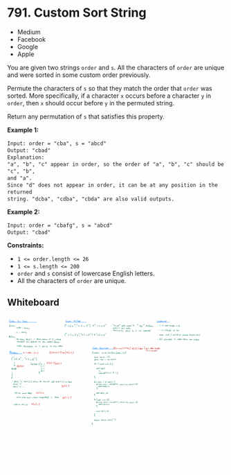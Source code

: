 # 791. Custom Sort String
- Medium
- Facebook
- Google
- Apple

You are given two strings `order` and `s`. All the characters of `order` are
unique and were sorted in some custom order previously.

Permute the characters of `s` so that they match the order that `order` was
sorted. More specifically, if a character `x` occurs before a character `y` in
`order`, then `x` should occur before `y` in the permuted string.

Return any permutation of `s` that satisfies this property.

**Example 1:**
```
Input: order = "cba", s = "abcd"
Output: "cbad"
Explanation:
"a", "b", "c" appear in order, so the order of "a", "b", "c" should be "c", "b",
and "a".
Since "d" does not appear in order, it can be at any position in the returned
string. "dcba", "cdba", "cbda" are also valid outputs.
```

**Example 2:**
```
Input: order = "cbafg", s = "abcd"
Output: "cbad"
```

**Constraints:**
- `1 <= order.length <= 26`
- `1 <= s.length <= 200`
- `order` and `s` consist of lowercase English letters.
- All the characters of `order` are unique.

## Whiteboard
![Whiteboard Image 01][whiteboard-image-01]

<!-- Refs -->
[whiteboard-image-01]: whiteboard-01.jpg
